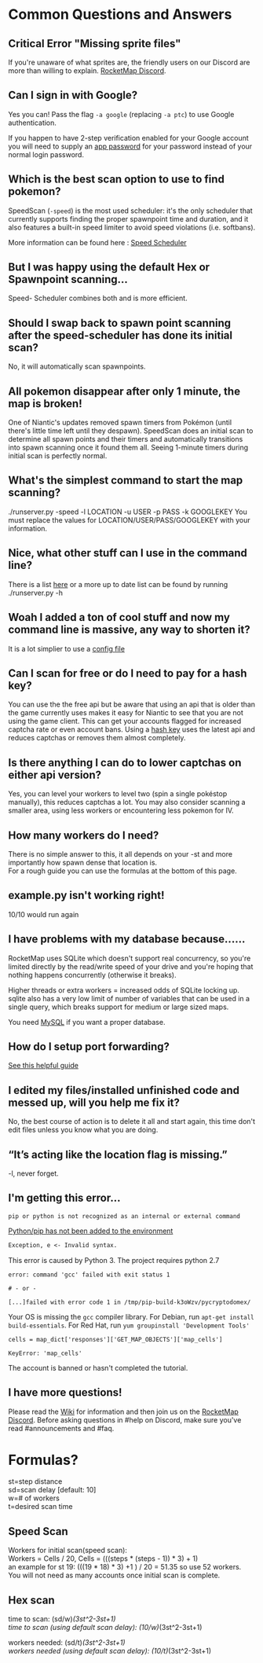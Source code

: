 # Common Questions and Answers

## Critical Error "Missing sprite files"

If you're unaware of what sprites are, the friendly users on our Discord are more than willing to explain. [RocketMap Discord](https://discord.gg/PWp2bAm).

## Can I sign in with Google?

Yes you can! Pass the flag `-a google` (replacing `-a ptc`) to use Google authentication.

If you happen to have 2-step verification enabled for your Google account you will need to supply an [app password](https://support.google.com/accounts/answer/185833?hl=en) for your password instead of your normal login password.

## Which is the best scan option to use to find pokemon?

SpeedScan (`-speed`) is the most used scheduler: it's the only scheduler that currently supports finding the proper spawnpoint time and duration, and it also features a built-in speed limiter to avoid speed violations (i.e. softbans).

More information can be found here : [Speed Scheduler](Speed-Scheduler.html)

## But I was happy using the default Hex or Spawnpoint scanning...

Speed- Scheduler combines both and is more efficient.

## Should I swap back to spawn point scanning after the speed-scheduler has done its initial scan?

No, it will automatically scan spawnpoints.

## All pokemon disappear after only 1 minute, the map is broken!

One of Niantic's updates removed spawn timers from Pokémon (until there's little time left until they despawn). SpeedScan does an initial scan to determine all spawn points and their timers and automatically transitions into spawn scanning once it found them all. 
Seeing 1-minute timers during initial scan is perfectly normal.

## What's the simplest command to start the map scanning?

./runserver.py -speed -l LOCATION -u USER -p PASS -k GOOGLEKEY
You must replace the values for LOCATION/USER/PASS/GOOGLEKEY with your information.

## Nice, what other stuff can I use in the command line?

There is a list [here](commandline.html) or a more up to date list can be found by running ./runserver.py -h 

## Woah I added a ton of cool stuff and now my command line is massive, any way to shorten it?

It is a lot simplier to use a [config file](configuration-files.html)

## Can I scan for free or do I need to pay for a hash key?

You can use the the free api but be aware that using an api that is older than the game currently uses makes it easy for Niantic to see that you are not using the game client. This can get your accounts flagged for increased captcha rate or even account bans. Using a [hash key](https://hashing.pogodev.org/) uses the latest api and reduces captchas or removes them almost completely.

## Is there anything I can do to lower captchas on either api version?

Yes, you can level your workers to level two (spin a single pokéstop manually), this reduces captchas a lot. You may also consider scanning a smaller area, using less workers or encountering less pokemon for IV.

## How many workers do I need?

There is no simple answer to this, it all depends on your -st and more importantly how spawn dense that location is.  
For a rough guide you can use the formulas at the bottom of this page.

## example.py isn't working right!

10/10 would run again

## I have problems with my database because......

RocketMap uses SQLite which doesn't support real concurrency, so you're limited directly by the read/write speed of your drive and you're hoping that nothing happens concurrently (otherwise it breaks).

Higher threads or extra workers = increased odds of SQLite locking up. sqlite also has a very low limit of number of variables that can be used in a single query, which breaks support for medium or large sized maps.

You need [MySQL](mysql.html) if you want a proper database.

## How do I setup port forwarding?

[See this helpful guide](external.html)

## I edited my files/installed unfinished code and messed up, will you help me fix it?

No, the best course of action is to delete it all and start again, this time don't edit files unless you know what you are doing.

## “It’s acting like the location flag is missing.”

-l, never forget.

## I'm getting this error...

```
pip or python is not recognized as an internal or external command
```

[Python/pip has not been added to the environment](http://rocketmap.readthedocs.io/en/develop/extras/environment-variables-fix.html)

```.md
Exception, e <- Invalid syntax.
```

This error is caused by Python 3. The project requires python 2.7

```
error: command 'gcc' failed with exit status 1

# - or -

[...]failed with error code 1 in /tmp/pip-build-k3oWzv/pycryptodomex/
```

Your OS is missing the `gcc` compiler library. For Debian, run `apt-get install build-essentials`. For Red Hat, run `yum groupinstall 'Development Tools'`

```
cells = map_dict['responses']['GET_MAP_OBJECTS']['map_cells']

KeyError: 'map_cells'
```

The account is banned or hasn't completed the tutorial.


## I have more questions!

Please read the [Wiki](configuration-files.html) for information and then join us on the [RocketMap Discord](https://discord.gg/PWp2bAm). Before asking questions in #help on Discord, make sure you've read #announcements and #faq.

# Formulas?

st=step distance  
sd=scan delay [default: 10]  
w=# of workers  
t=desired scan time  

## Speed Scan

Workers for initial scan(speed scan):  
Workers = Cells / 20, Cells = (((steps * (steps - 1)) * 3) + 1)  
an example for st 19: (((19 * 18) * 3) +1 ) / 20 = 51.35 so use 52 workers.  
You will not need as many accounts once initial scan is complete.

## Hex scan
time to scan: (sd/w)*(3st^2-3st+1)  
time to scan (using default scan delay): (10/w)*(3st^2-3st+1)

workers needed: (sd/t)*(3st^2-3st+1)  
workers needed (using default scan delay): (10/t)*(3st^2-3st+1)
